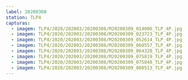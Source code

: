 ```yaml
---
label: 20200308
station: TLP4
capturas:
  - imagem: TLP4/2020/202003/20200308/M20200309_014006_TLP_4P.jpg
  - imagem: TLP4/2020/202003/20200308/M20200309_023723_TLP_4P.jpg
  - imagem: TLP4/2020/202003/20200308/M20200309_052614_TLP_4P.jpg
  - imagem: TLP4/2020/202003/20200308/M20200309_060557_TLP_4P.jpg
  - imagem: TLP4/2020/202003/20200308/M20200309_064328_TLP_4P.jpg
  - imagem: TLP4/2020/202003/20200308/M20200309_075819_TLP_4P.jpg
  - imagem: TLP4/2020/202003/20200308/M20200309_075848_TLP_4P.jpg
  - imagem: TLP4/2020/202003/20200308/M20200309_080513_TLP_4P.jpg
---
```

